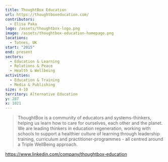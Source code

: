 ```yaml
---
title: ThoughtBox Education
url: https://thoughtboxeducation.com/
contributors:
  - Elisa Paka
logo: /assets/thoughtbox-logo.png
image: /assets/thoughtbox-education-homepage.png
locations:
  - Totnes, UK
start: "2015"
end: present
sectors:
  - Education & Learning
  - Relations & Peace
  - Health & Wellbeing
activities:
  - Education & Training
  - Media & Publishing
size: 4-10
territory: Alternative Education
y: 287
x: 1021
---
```

> ThoughtBox is a community of educators and systems-thinkers, helping us learn how to care for ourselves, each other and the planet. We are leading thinkers in education regeneration, working with schools to support a healthier culture of learning through leadership training, curriculum and practitioner-programmes - all centred around a Triple WellBeing approach.

https://www.linkedin.com/company/thoughtbox-education
